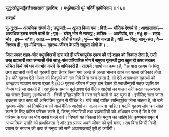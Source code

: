 **सुदु:खोपाॢजतैॢवत्तैराशासानां गृहाशिष: ।** **मधुहेवाग्रतो भु–े यतिर्वै गृहमेधिनाम् ॥ १६॥** 

**शब्दार्थ** 

**सु-दु:ख—** **अत्यधिक संघर्ष से** **; उपाॢजतै:—** **अॢजत किया गया** **; वित्तै:—** **भौतिक ऐश्वर्य से** **; आशासानाम्—** **अत्यधिक इच्छा** **रखने वालों के** **; गृह—** **घरेलू भोग से सश्बद्ध** **; आशिष:—** **आशीर्वाद, वर** **; मधु-हा—** **शहद-चोर** **; इव—** **स²श** **; अग्रत:—** **प्रथम,** **औरों से पहले** **; भु–े—** **भोग करता है** **; यति:—** **भिक्षु, साधु-संत** **; वै—** **निश्चय ही** **; गृह-मेधिनाम्—** **गृहस्थ-जीवन के प्रति समॢपत** **लोगों के।** **.** 

**जिस प्रकार शहद-चोर मधुमक्खियों द्वारा बड़े ही परिश्रमपूर्वक एकत्र की गई शहद को** **निकाल लेता है, उसी तरह ब्रह्मचारी तथा संन्यासी जैसे साधु-संत पारिवारिक भोग में समॢपत** **गृहस्थों द्वारा बहुत ही कष्ट सहकर संचित किये गये धन का भोग करने के अधिकारी हैं।** **तात्पर्य :** शाषों का कथन है, ''सन्यास आश्रम के भिक्षु तथा ब्रह्मचारी जनों को गृहस्थों द्वारा तैयार किया गया अच्छे से अच्छा भोजन खाने का पहला अधिकार होता है। यदि गृहस्थ ऐसे भोजन को भिक्षुकों को दान दिये बिना स्वयं खाता है, तो ऐसे असावधान गृहस्थों को *चान्द्रायण* उपवास रखना पड़ता है।ÓÓ गृहस्थ-जीवन में प्रचुर दान देकर ही स्वार्थोन्मुखी सहज प्रवृत्ति पर विजय पाई जा सकती है। आधुनिक समाज मूर्खतावश ऐसे वैदिक आदेशों का पालन नहीं करता फलस्वरूप यह संसार ईष्र्यालु *गृहमेधियों* से—निजी इनि्द्रयतृप्ति में मस्त रहने वालों से पट चुका है। इसीलिए सारा जगत ङ्क्षहसा तथा कष्ट की अनियंत्रित टूटन से पीडि़त है। यदि कोई व्यक्ति शान्तिपूर्वक जीना चाहता है, तो उसे गृहस्थ-जीवन को नियमित बनाने वाले वैदिक आदेशों का पालन करना चाहिए। यद्यपि गृहस्थ लोग धन संग्रह करने के लिए कठिन परिश्रम करते हैं, किन्तु संन्यासियों तथा ब्रह्मचारियों को अधिकार प्राप्त है कि वे ऐसे परिश्रम के फल का भोग सबसे पहले करें। निष्कर्ष यह निकला कि मनुष्य को चाहिए कि कृष्णभावनामृत में आध्यात्मिक उन्नति को प्राथमिकता दे और इस प्रकार अपने जीवन को पूर्ण बनाए। तब बिना किसी निजी प्रयास के भगवान् की कृपा से मनुष्य की सभी आवश्यकताएँ पूरी हो जायेंगी।  
